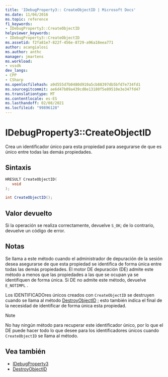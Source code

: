 ```yaml
---
title: 'IDebugProperty3:: CreateObjectID | Microsoft Docs'
ms.date: 11/04/2016
ms.topic: reference
f1_keywords:
- IDebugProperty3::CreateObjectID
helpviewer_keywords:
- IDebugProperty3::CreateObjectID
ms.assetid: f2fa81e7-822f-456e-8729-a96a18eea771
author: acangialosi
ms.author: anthc
manager: jmartens
ms.workload:
- vssdk
dev_langs:
- CPP
- CSharp
ms.openlocfilehash: a9d555d7b0480d910a5cb88397db5bfd7e734fd1
ms.sourcegitcommit: ae6d47b09a439cd0e13180f5e89510e3e347fd47
ms.translationtype: MT
ms.contentlocale: es-ES
ms.lasthandoff: 02/08/2021
ms.locfileid: "99896128"
---
```

# <a name="idebugproperty3createobjectid"></a>IDebugProperty3::CreateObjectID
Crea un identificador único para esta propiedad para asegurarse de que es único entre todas las demás propiedades.

## <a name="syntax"></a>Sintaxis

```cpp
HRESULT CreateObjectID(
   void
);
```

```csharp
int CreateObjectID();
```

## <a name="return-value"></a>Valor devuelto
 Si la operación se realiza correctamente, devuelve `S_OK`; de lo contrario, devuelve un código de error.

## <a name="remarks"></a>Notas
 Se llama a este método cuando el administrador de depuración de la sesión desea asegurarse de que esta propiedad se identifica de forma única entre todas las demás propiedades. El motor DE depuración (DE) admite este método a menos que las propiedades a las que se ocupan ya se identifiquen de forma única. Si DE no admite este método, devuelve `E_NOTIMPL` .

 Los IDENTIFICADOres únicos creados con `CreateObjectID` se destruyen cuando se llama al método [DestroyObjectID](../../../extensibility/debugger/reference/idebugproperty3-destroyobjectid.md) ; esto también indica el final de la necesidad de identificar de forma única esta propiedad.

> [!NOTE]
> No hay ningún método para recuperar este identificador único, por lo que el DE puede hacer todo lo que desee para los identificadores únicos cuando `CreateObjectID` se llama al método.

## <a name="see-also"></a>Vea también
- [IDebugProperty3](../../../extensibility/debugger/reference/idebugproperty3.md)
- [DestroyObjectID](../../../extensibility/debugger/reference/idebugproperty3-destroyobjectid.md)
